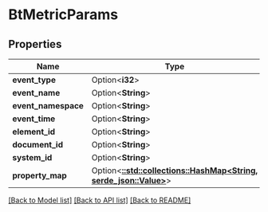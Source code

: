 # BtMetricParams

## Properties

Name | Type | Description | Notes
------------ | ------------- | ------------- | -------------
**event_type** | Option<**i32**> |  | [optional]
**event_name** | Option<**String**> |  | [optional]
**event_namespace** | Option<**String**> |  | [optional]
**event_time** | Option<**String**> |  | [optional]
**element_id** | Option<**String**> |  | [optional]
**document_id** | Option<**String**> |  | [optional]
**system_id** | Option<**String**> |  | [optional]
**property_map** | Option<[**::std::collections::HashMap<String, serde_json::Value>**](serde_json::Value.md)> |  | [optional]

[[Back to Model list]](../README.md#documentation-for-models) [[Back to API list]](../README.md#documentation-for-api-endpoints) [[Back to README]](../README.md)


